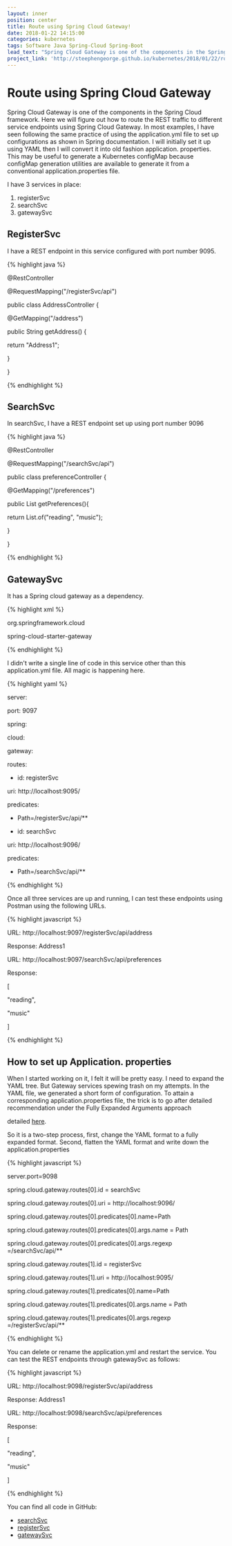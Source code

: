 ```yaml
---
layout: inner
position: center
title: Route using Spring Cloud Gateway!
date: 2018-01-22 14:15:00
categories: kubernetes
tags: Software Java Spring-Cloud Spring-Boot
lead_text: "Spring Cloud Gateway is one of the components in the Spring Cloud framework. Here we will figure out how to route the REST traffic to different service endpoints using Spring Cloud Gateway. In most examples, I have seen following the same practice of using the application.yml file to set up configurations as shown in Spring documentation. I will initially set it up using YAML then I will convert it into old fashion application. properties. This may be useful to generate a Kubernetes configMap because configMap generation utilities are available to generate it from a conventional application.properties file."
project_link: 'http://steephengeorge.github.io/kubernetes/2018/01/22/route-using-gateway.html'
---
```


# Route using Spring Cloud Gateway

Spring Cloud Gateway is one of the components in the Spring Cloud framework. Here we will figure out how to route the REST traffic to different service endpoints using Spring Cloud Gateway. In most examples, I have seen following the same practice of using the application.yml file to set up configurations as shown in Spring documentation. I will initially set it up using YAML then I will convert it into old fashion application. properties. This may be useful to generate a Kubernetes configMap because configMap generation utilities are available to generate it from a conventional application.properties file.

I have 3 services in place:

1. registerSvc
2. searchSvc
3. gatewaySvc

## RegisterSvc

I have a REST endpoint in this service configured with port number 9095.

{% highlight java %}

@RestController

@RequestMapping("/registerSvc/api")

public class AddressController {

@GetMapping("/address")

public String getAddress() {

return "Address1";

}

}

{% endhighlight %}

## SearchSvc

In searchSvc, I have a REST endpoint set up using port number 9096

{% highlight java %}

@RestController

@RequestMapping("/searchSvc/api")

public class preferenceController {

@GetMapping("/preferences")

public List<String> getPreferences(){

return List.of("reading", "music");

}

}

{% endhighlight %}

## GatewaySvc

It has a Spring cloud gateway as a dependency.

{% highlight xml %}

<dependency>

<groupId>org.springframework.cloud</groupId>

<artifactId>spring-cloud-starter-gateway</artifactId>

</dependency>

{% endhighlight %}

I didn't write a single line of code in this service other than this application.yml file. All magic is happening here.

{% highlight yaml %}

server:

port: 9097

spring:

cloud:

gateway:

routes:

- id: registerSvc

uri: http://localhost:9095/

predicates:

- Path=/registerSvc/api/**

- id: searchSvc

uri: http://localhost:9096/

predicates:

- Path=/searchSvc/api/**

{% endhighlight %}

Once all three services are up and running, I can test these endpoints using Postman using the following URLs.

{% highlight javascript %}

URL: http://localhost:9097/registerSvc/api/address

Response: Address1

URL: http://localhost:9097/searchSvc/api/preferences

Response:

[

"reading",

"music"

]

{% endhighlight %}

## How to set up Application. properties

When I started working on it, I felt it will be pretty easy. I need to expand the YAML tree. But Gateway services spewing trash on my attempts. In the YAML file, we generated a short form of configuration. To attain a corresponding application.properties file, the trick is to go after detailed recommendation under the Fully Expanded Arguments approach

detailed [here](https://docs.spring.io/spring-cloud-gateway/docs/2.2.5.RELEASE/reference/html/index.html#fully-expanded-arguments).

So it is a two-step process, first, change the YAML format to a fully expanded format. Second, flatten the YAML format and write down the application.properties

{% highlight javascript %}

server.port=9098

spring.cloud.gateway.routes[0].id = searchSvc

spring.cloud.gateway.routes[0].uri = http://localhost:9096/

spring.cloud.gateway.routes[0].predicates[0].name=Path

spring.cloud.gateway.routes[0].predicates[0].args.name = Path

spring.cloud.gateway.routes[0].predicates[0].args.regexp =/searchSvc/api/**

spring.cloud.gateway.routes[1].id = registerSvc

spring.cloud.gateway.routes[1].uri = http://localhost:9095/

spring.cloud.gateway.routes[1].predicates[0].name=Path

spring.cloud.gateway.routes[1].predicates[0].args.name = Path

spring.cloud.gateway.routes[1].predicates[0].args.regexp =/registerSvc/api/**

{% endhighlight %}

You can delete or rename the application.yml and restart the service. You can test the REST endpoints through gatewaySvc as follows:

{% highlight javascript %}

URL: http://localhost:9098/registerSvc/api/address

Response: Address1

URL: http://localhost:9098/searchSvc/api/preferences

Response:

[

"reading",

"music"

]

{% endhighlight %}

You can find all code in GitHub:

- [searchSvc](https://github.com/steephengeorge/experiments/tree/main/searchSvc)
- [registerSvc](https://github.com/steephengeorge/experiments/tree/main/registerSvc)
- [gatewaySvc](https://github.com/steephengeorge/experiments/tree/main/gatewaySvc)
